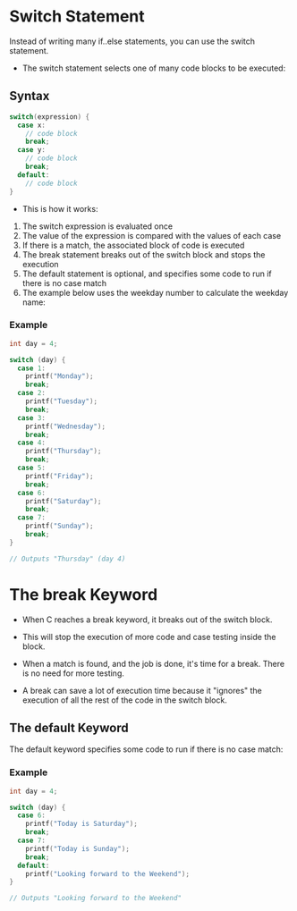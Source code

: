 # Switch Statement
Instead of writing many if..else statements, you can use the switch statement.

- The switch statement selects one of many code blocks to be executed:

## Syntax
```c
switch(expression) {
  case x:
    // code block
    break;
  case y:
    // code block
    break;
  default:
    // code block
}
```
- This is how it works:

1. The switch expression is evaluated once
1. The value of the expression is compared with the values of each case
1. If there is a match, the associated block of code is executed
1. The break statement breaks out of the switch block and stops the execution
1. The default statement is optional, and specifies some code to run if there is no case match
1. The example below uses the weekday number to calculate the weekday name:

### Example
```c
int day = 4;

switch (day) {
  case 1:
    printf("Monday");
    break;
  case 2:
    printf("Tuesday");
    break;
  case 3:
    printf("Wednesday");
    break;
  case 4:
    printf("Thursday");
    break;
  case 5:
    printf("Friday");
    break;
  case 6:
    printf("Saturday");
    break;
  case 7:
    printf("Sunday");
    break;
}

// Outputs "Thursday" (day 4)
```

# The break Keyword
- When C reaches a break keyword, it breaks out of the switch block.

- This will stop the execution of more code and case testing inside the block.

- When a match is found, and the job is done, it's time for a break. There is no need for more testing.

- A break can save a lot of execution time because it "ignores" the execution of all the rest of the code in the switch block.

## The default Keyword
The default keyword specifies some code to run if there is no case match:

### Example
```c
int day = 4;

switch (day) {
  case 6:
    printf("Today is Saturday");
    break;
  case 7:
    printf("Today is Sunday");
    break;
  default:
    printf("Looking forward to the Weekend");
}

// Outputs "Looking forward to the Weekend"
```
